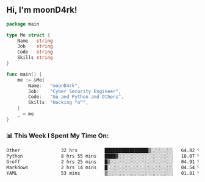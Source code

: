 <h2> Hi, I'm moonD4rk!</h2>

```go
package main

type Me struct {
	Name   string
	Job    string
	Code   string
	Skills string
}

func main() {
	me := &Me{
		Name:   "moonD4rk",
		Job:    "Cyber Security Engineer",
		Code:   "Go and Python and Others",
		Skills: "Hacking ^o^",
	}
	_ = me
}
```

<h3>📊 This Week I Spent My Time On:</h3>
<!-- <img align='right' src="https://github-readme-stats.vercel.app/api?username=moond4rk&show_icons=true&theme=radical", width="300" height="150"> -->

<!--START_SECTION:waka-->

```txt
Other               32 hrs          ████████████████▒░░░░░░░░   64.82 %
Python              8 hrs 55 mins   ████▓░░░░░░░░░░░░░░░░░░░░   18.07 %
Groff               2 hrs 25 mins   █▒░░░░░░░░░░░░░░░░░░░░░░░   04.91 %
Markdown            2 hrs 14 mins   █░░░░░░░░░░░░░░░░░░░░░░░░   04.54 %
YAML                53 mins         ▒░░░░░░░░░░░░░░░░░░░░░░░░   01.81 %
```

<!--END_SECTION:waka-->

